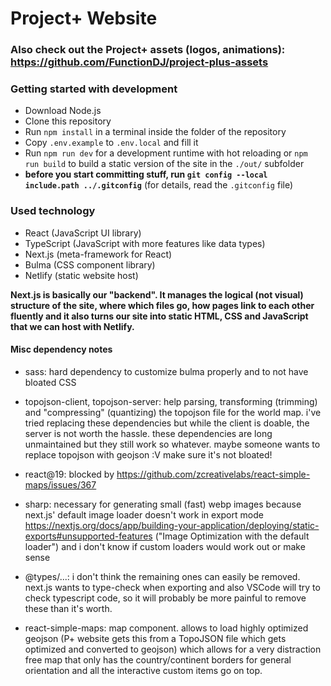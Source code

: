 # Project+ Website

### Also check out the Project+ assets (logos, animations): https://github.com/FunctionDJ/project-plus-assets

### Getting started with development

-   Download Node.js
-   Clone this repository
-   Run `npm install` in a terminal inside the folder of the repository
-   Copy `.env.example` to `.env.local` and fill it
-   Run `npm run dev` for a development runtime with hot reloading or `npm run build` to build a static version of the site in the `./out/` subfolder
-   **before you start committing stuff, run `git config --local include.path ../.gitconfig`** (for details, read the `.gitconfig` file)

### Used technology

-   React (JavaScript UI library)
-   TypeScript (JavaScript with more features like data types)
-   Next.js (meta-framework for React)
-   Bulma (CSS component library)
-   Netlify (static website host)

**Next.js is basically our "backend". It manages the logical (not visual) structure of the site, where which files go, how pages link to each other fluently and it also turns our site into static HTML, CSS and JavaScript that we can host with Netlify.**

#### Misc dependency notes

-   sass: hard dependency to customize bulma properly and to not have bloated CSS

-   topojson-client, topojson-server: help parsing, transforming (trimming) and "compressing" (quantizing) the topojson file for the world map.
    i've tried replacing these dependencies but while the client is doable, the server is not worth the hassle.
    these dependencies are long unmaintained but they still work so whatever.
    maybe someone wants to replace topojson with geojson :V make sure it's not bloated!

-   react@19: blocked by https://github.com/zcreativelabs/react-simple-maps/issues/367

-   sharp: necessary for generating small (fast) webp images because next.js' default image loader doesn't work in export mode https://nextjs.org/docs/app/building-your-application/deploying/static-exports#unsupported-features ("Image Optimization with the default loader") and i don't know if custom loaders would work out or make sense

-   @types/...: i don't think the remaining ones can easily be removed. next.js wants to type-check when exporting and also VSCode will try to check typescript code, so it will probably be more painful to remove these than it's worth.

-   react-simple-maps: map component. allows to load highly optimized geojson (P+ website gets this from a TopoJSON file which gets optimized and converted to geojson) which allows for a very distraction free map that only has the country/continent borders for general orientation and all the interactive custom items go on top.